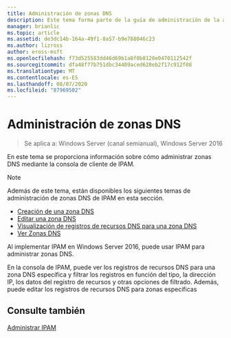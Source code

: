 ```yaml
---
title: Administración de zonas DNS
description: Este tema forma parte de la guía de administración de la administración de direcciones IP (IPAM) en Windows Server 2016.
manager: brianlic
ms.topic: article
ms.assetid: de3dc14b-164a-49f1-8a57-b9e788046c23
ms.author: lizross
author: eross-msft
ms.openlocfilehash: f73d525583dd46d69b1a8f0b8120e0470112542f
ms.sourcegitcommit: dfa48f77b751dbc34409aced628eb2f17c912f08
ms.translationtype: MT
ms.contentlocale: es-ES
ms.lasthandoff: 08/07/2020
ms.locfileid: "87969502"
---
```

# <a name="dns-zone-management"></a>Administración de zonas DNS

>Se aplica a: Windows Server (canal semianual), Windows Server 2016

En este tema se proporciona información sobre cómo administrar zonas DNS mediante la consola de cliente de IPAM.

> [!NOTE]
> Además de este tema, están disponibles los siguientes temas de administración de zonas DNS de IPAM en esta sección.
>
> -   [Creación de una zona DNS](../../technologies/ipam/Create-a-DNS-Zone.md)
> -   [Editar una zona DNS](../../technologies/ipam/Edit-a-DNS-Zone.md)
> -   [Visualización de registros de recursos DNS para una zona DNS](../../technologies/ipam/View-DNS-Resource-Records-for-a-DNS-Zone.md)
> -   [Ver Zonas DNS](../../technologies/ipam/View-DNS-Zones.md)

Al implementar IPAM en Windows Server 2016, puede usar IPAM para administrar zonas DNS.

En la consola de IPAM, puede ver los registros de recursos DNS para una zona DNS específica y filtrar los registros en función del tipo, la dirección IP, los datos del registro de recursos y otras opciones de filtrado. Además, puede editar los registros de recursos DNS para zonas específicas

## <a name="see-also"></a>Consulte también
[Administrar IPAM](Manage-IPAM.md)




